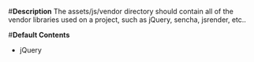 #**Description**
The assets/js/vendor directory should contain all of the vendor libraries used on a project, such as jQuery, sencha, jsrender, etc..

#**Default Contents**
- jQuery